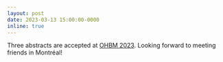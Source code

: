 ```yaml
---
layout: post
date: 2023-03-13 15:00:00-0000
inline: true
---
```


Three abstracts are accepted at [OHBM 2023](https://www.humanbrainmapping.org/i4a/pages/index.cfm?pageid=1). Looking forward to meeting friends in Montréal!